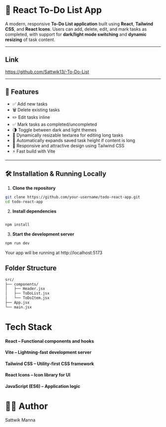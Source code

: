 # 📝 React To-Do List App

A modern, responsive **To-Do List application** built using **React**, **Tailwind CSS**, and **React Icons**. Users can add, delete, edit, and mark tasks as completed, with support for **dark/light mode switching** and **dynamic resizing** of task content.

---

## Link

https://github.com/Sattwik13/-To-Do-List

---

## 🚀 Features

- ✅ Add new tasks
- 🗑️ Delete existing tasks
- ✏️ Edit tasks inline
- ✅ Mark tasks as completed/uncompleted
- 🌗 Toggle between dark and light themes
- 📏 Dynamically resizable textarea for editing long tasks
- 📐 Automatically expands saved task height if content is long
- 💅 Responsive and attractive design using Tailwind CSS
- ⚡ Fast build with Vite

---


## 🛠️ Installation & Running Locally

1. **Clone the repository**

```bash
git clone https://github.com/your-username/todo-react-app.git
cd todo-react-app
```

2. **Install dependencies**

```bash

npm install

```
3. **Start the development server**

```bash
npm run dev
```
Your app will be running at http://localhost:5173

## Folder Structure
```bash
src/
├── components/
│   ├── Header.jsx
│   ├── ToDoList.jsx
│   └── ToDoItem.jsx
├── App.jsx
└── main.jsx
```

# Tech Stack
#### React – Functional components and hooks

#### Vite – Lightning-fast development server

#### Tailwind CSS – Utility-first CSS framework

#### React Icons – Icon library for UI

#### JavaScript (ES6) – Application logic

# 🙋‍♂️ Author

Sattwik Manna
